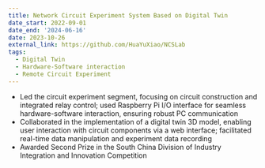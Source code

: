 ```yaml
---
title: Network Circuit Experiment System Based on Digital Twin
date_start: 2022-09-01
date_end: '2024-06-16'
date: 2023-10-26
external_link: https://github.com/HuaYuXiao/NCSLab
tags:
  - Digital Twin
  - Hardware-Software interaction
  - Remote Circuit Experiment
---
```


- Led the circuit experiment segment, focusing on circuit construction and integrated relay control; used Raspberry Pi
I/O interface for seamless hardware-software interaction, ensuring robust PC communication
- Collaborated in the implementation of a digital twin 3D model, enabling user interaction with circuit components
via a web interface; facilitated real-time data manipulation and experiment data recording
- Awarded Second Prize in the South China Division of Industry Integration and Innovation Competition
<!--more-->
